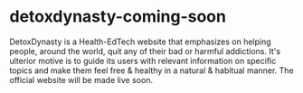 # detoxdynasty-coming-soon
DetoxDynasty is a Health-EdTech website that emphasizes on helping people, around the world, quit any of their bad or harmful addictions. It's ulterior motive is to guide its users with relevant information on specific topics and make them feel free &amp; healthy in a natural &amp; habitual manner. The official website will be made live soon.
